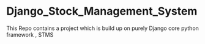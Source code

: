 # Django_Stock_Management_System
This Repo contains a project which is build up on purely Django core python framework , STMS
